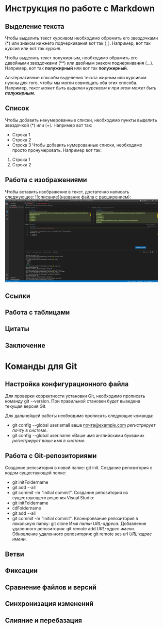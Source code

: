 # Инструкция по работе с Markdown
## Выделение текста
Чтобы выделить текст курсивом необходимо обромить его звездочками (*) или знаком нижнего подчеркивания вот так (_). Например, вот так *курсив* или вот так _курсив_.

Чтобы выделить текст полужирным, необходимо обрамить его дввойными звездочками (**) или двойным знаком подчеркивания (__). Например, вот так **полужирный** или вот так __полужирный__.

Альтернативные способы выделения текста жирным или курсивом нужны для того, чтобы мы могли совмещать оба этих способа. Например, _текст может быть выделен курсивом и при этом может быть **полужирным**_.
## Список
Чтобы добавить ненумерованные списки, необходимо пункты выделить звездочкой (*) или (+).
Например вот так:
* Строка 1
* Строка 2
* Строка 3
Чтобы добавить нумерованные списки, необходимо просто пронумеровать.
Например вот так:
1. Строка 1
2. Строка 2
## Работа с изображениями
Чтобы вставить изображение в текст, достаточно написать следжующее: ![описание](название файла с расширением):
![Это ошибка конфликта](conflict.png)

## Ссылки

## Работа с таблицами

## Цитаты

## Заключение

# Команды для Git
## Настройка конфигурационного файла
Для проверки корректности установки Git, необходимо прописать команду git --version. При правильной становки будет выведена текущая версия Git.

Для дальнейшей работы необходимо прописать следующие команды:
* git config --global user.email ваша почта@example.com *регистрирует почту в системе*.
* git config --global user.name «Ваше имя английскими буквами» *регистрирует ваше имя в системе*.
## Работа с Git-репозиториями
Создание репозитория в новой папке: git init.
Создание репозитория с кодом  существующей попке:
* git initFoldername
* git add --all
* git commit -m "Initial commit".
Создание репозитория из существующего решения Visual Studio:
* git initFoldername
* cdFoldername
* git add --all
* git commit -m "Initial commit".
Клонироввание репозитория в локальную папку: git clone Имя *папки URL-адреса*.
Добавление удаленного репозитория: git remote add *URL-адрес имени*.
Обновление удаленного репозитория: git remote set-url *URL-адрес имени*.
## Ветви

## Фиксации

## Сравнение файлов и версий

## Синхронизация изменений

## Слияние и перебазация


